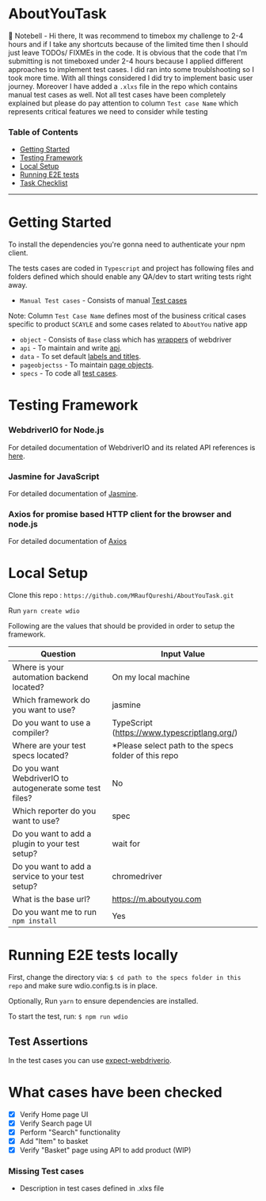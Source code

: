 # AboutYouTask

🔔 Notebell - Hi there, 
It was recommend to timebox my challenge to 2-4 hours and if I take any shortcuts because of the limited time then I should just leave TODOs/ FIXMEs in the code. It is obvious that the code that I'm submitting is not timeboxed under 2-4 hours because I applied different approaches to implement test cases. I did ran into some troublshooting so I took more time. With all things considered I did try to implement basic user journey. Moreover I have added a `.xlxs` file in the repo which contains manual test cases as well. Not all test cases have been completely explained but please do pay attention to column `Test case Name` which represents critical features we need to consider while testing


### Table of Contents

- [Getting Started](#getting-started)
- [Testing Framework](#testing-framework)
- [Local Setup](#local-setup)
- [Running E2E tests](#running-e2e-tests-locally)
- [Task Checklist](#what-cases-have-been-checked)
---

# Getting Started
To install the dependencies you're gonna need to authenticate your npm client.

The tests cases are coded in `Typescript` and project has following files and folders defined which should enable any QA/dev to start writing tests right away.
- `Manual Test cases` - Consists of manual [Test cases](https://github.com/MRaufQureshi/AboutYouTask/blob/main/AboutYou%20Test%20cases.xlsx)

Note: Column `Test Case Name` defines most of the business critical cases specific to product `SCAYLE` and some cases related to `AboutYou`  native app

- `object` - Consists of `Base` class which has [wrappers](https://github.com/MRaufQureshi/AboutYouTask/tree/main/test/object/Base.ts) of webdriver
- `api` - To maintain and write [api](https://github.com/MRaufQureshi/AboutYouTask/tree/main/test/src/api).
- `data` - To set default [labels and titles](https://github.com/MRaufQureshi/AboutYouTask/tree/main/test/src/data).
- `pageobjectss` - To maintain [page objects](https://github.com/MRaufQureshi/AboutYouTask/tree/main/test/src/pageobjects).
- `specs` - To code all [test cases](https://github.com/MRaufQureshi/AboutYouTask/blob/main/test/src/specs/BusinessRelevant.ts).

# Testing Framework

### WebdriverIO for Node.js
For detailed documentation of WebdriverIO and its related API references is [here](https://webdriver.io/docs/gettingstarted).
### Jasmine for JavaScript
For detailed documentation of [Jasmine](https://jasmine.github.io/).
### Axios for promise based HTTP client for the browser and node.js
For detailed documentation of [Axios](https://www.npmjs.com/package/axios)

# Local Setup
Clone this repo : `https://github.com/MRaufQureshi/AboutYouTask.git`

Run `yarn create wdio`

Following are the values that should be provided in order to setup the framework.

| Question                                                 | Input Value                             | 
| -------------------------------------------------------- | --------------------------------------- | 
| Where is your automation backend located?                | On my local machine 
| Which framework do you want to use?                      | jasmine
| Do you want to use a compiler?                           | TypeScript (https://www.typescriptlang.org/)
| Where are your test specs located?                       | *Please select path to the specs folder of this repo
| Do you want WebdriverIO to autogenerate some test files? | No
| Which reporter do you want to use?                       | spec
| Do you want to add a plugin to your test setup?          | wait for
| Do you want to add a service to your test setup?         | chromedriver
| What is the base url?                                    | https://m.aboutyou.com 
| Do you want me to run `npm install`                      | Yes

# Running E2E tests locally
First, change the directory via: `$ cd path to the specs folder in this repo` and make sure wdio.config.ts is in place.

Optionally, Run `yarn` to ensure dependencies are installed.

To start the test, run: `$ npm run wdio`

## Test Assertions

In the test cases you can use [expect-webdriverio](https://github.com/webdriverio/expect-webdriverio).

# What cases have been checked

- [x] Verify Home page  UI
- [x] Verify Search page UI
- [x] Perform "Search" functionality
- [x] Add "Item" to basket
- [x] Verify "Basket" page using API to add product (WIP)

### Missing Test cases
- Description in test cases defined in .xlxs file 



